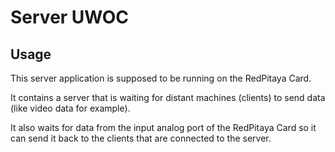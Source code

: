 # Server UWOC

## Usage

This server application is supposed to be running on the RedPitaya Card.

It contains a server that is waiting for distant machines (clients) to send data
(like video data for example).

It also waits for data from the input analog port of the RedPitaya Card so it
can send it back to the clients that are connected to the server.
